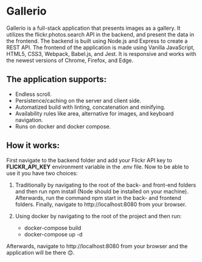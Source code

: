 # Gallerio 
Gallerio is a full-stack application that presents images as a gallery. It utilizes the flickr.photos.search API in the backend, and present the data in the frontend. The backend is built using Node.js and Express to create a REST API. The frontend of the application is made using Vanilla JavaScript, HTML5, CSS3, Webpack, Babel.js, and Jest. It is responsive and works with the newest versions of Chrome, Firefox, and Edge.

## The application supports:
* Endless scroll.
* Persistence/caching on the server and client side.
* Automatized build with linting, concatenation and minifying.
* Availability rules like area, alternative for images, and keyboard navigation.
* Runs on docker and docker compose.

## How it works:

First navigate to the backend folder and add your Flickr API key to **FLICKR_API_KEY**  environment variable in the .env file. Now to be able to use it you have two choices:

1. Traditionally by navigating to the root of the back- and front-end folders and then run npm install (Node should be installed on your machine). Afterwards, run the command  npm start in the back- and frontend folders. Finally, navigate to http://localhost:8080 from your browser.

2. Using docker by navigating to the root of the project and then run:
 
    - docker-compose build
    - docker-compose up -d

Afterwards, navigate to http://localhost:8080 from your browser and the application will be there 😊.
